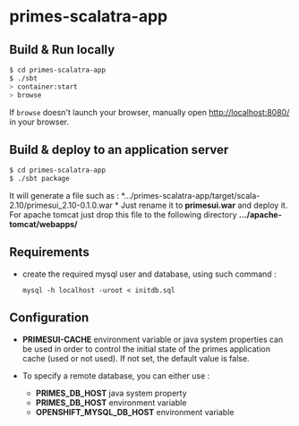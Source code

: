# primes-scalatra-app #

## Build & Run locally ##

```sh
$ cd primes-scalatra-app
$ ./sbt
> container:start
> browse
```

If `browse` doesn't launch your browser, manually open [http://localhost:8080/](http://localhost:8080/) in your browser.

## Build & deploy to an application server  ##

```sh
$ cd primes-scalatra-app
$ ./sbt package
```
It will generate a file such as : 
*.../primes-scalatra-app/target/scala-2.10/primesui_2.10-0.1.0.war *
Just rename it to **primesui.war** and deploy it. For apache tomcat just drop this file to the following directory
**.../apache-tomcat/webapps/** 

## Requirements  ##

 - create the required mysql user and database, using such command :
 
   ```
   mysql -h localhost -uroot < initdb.sql
   ```

## Configuration ##

 * **PRIMESUI-CACHE** environment variable or java system properties can be used in order
   to control the initial state of the primes application cache (used or not used).
   If not set, the default value is false.

 * To specify a remote database, you can either use :
   - **PRIMES_DB_HOST** java system property
   - **PRIMES_DB_HOST** environment variable
   - **OPENSHIFT_MYSQL_DB_HOST** environment variable
   

